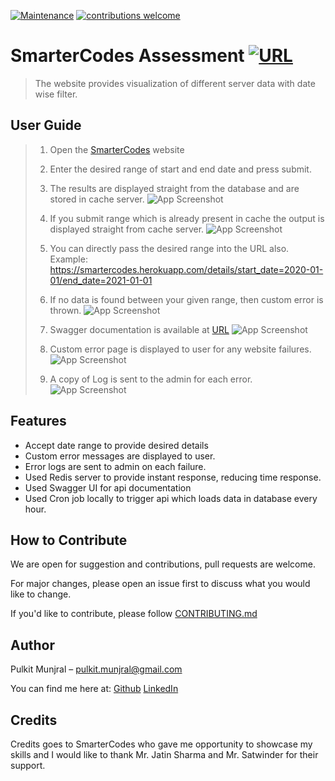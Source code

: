 [![Maintenance](https://img.shields.io/badge/Maintained%3F-yes-green.svg)](https://GitHub.com/Naereen/StrapDown.js/graphs/commit-activity) [![contributions welcome](https://img.shields.io/badge/contributions-welcome-brightgreen.svg?style=flat)](https://github.com/dwyl/esta/issues)

# SmarterCodes Assessment [![URL](https://github.com/pulkitmunjral/SmarterCodes/blob/with_swagger/screen_shots/7.PNG)](https://smartercodes.herokuapp.com) 
> The website provides visualization of different server data with date wise filter.


## User Guide
> 1. Open the [SmarterCodes](https://smartercodes.herokuapp.com) website
> 2. Enter the desired range of start and end date and press submit.
> 3. The results are displayed straight from the database and are stored in cache server.
>![App Screenshot](https://github.com/pulkitmunjral/SmarterCodes/blob/with_swagger/screen_shots/1.PNG)
>
>
> 4. If you submit range which is already present in cache the output is displayed straight from cache server.
>![App Screenshot](https://github.com/pulkitmunjral/SmarterCodes/blob/with_swagger/screen_shots/2.PNG)
>
>
> 5. You can directly pass the desired range into the URL also.
> Example: https://smartercodes.herokuapp.com/details/start_date=2020-01-01/end_date=2021-01-01
>
>
> 6. If no data is found between your given range, then custom error is thrown.
>![App Screenshot](https://github.com/pulkitmunjral/SmarterCodes/blob/with_swagger/screen_shots/3.PNG)
>
>
> 7. Swagger documentation is available at [URL](https://smartercodes.herokuapp.com/swagger)
>![App Screenshot](https://github.com/pulkitmunjral/SmarterCodes/blob/with_swagger/screen_shots/5.PNG)
>
>
> 8. Custom error page is displayed to user for any website failures.
>![App Screenshot](https://github.com/pulkitmunjral/SmarterCodes/blob/with_swagger/screen_shots/4.PNG)
>
>
> 9. A copy of Log is sent to the admin for each error.
>![App Screenshot](https://github.com/pulkitmunjral/SmarterCodes/blob/with_swagger/screen_shots/6.PNG)


## Features
* Accept date range to provide desired details
* Custom error messages are displayed to user.
* Error logs are sent to admin on each failure.
* Used Redis server to provide instant response, reducing time response.
* Used Swagger UI for api documentation
* Used Cron job locally to trigger api which loads data in database every hour.

## How to Contribute
We are open for suggestion and contributions, pull requests are welcome.

For major changes, please open an issue first to discuss what you would like to change.

If you'd like to contribute, please follow [CONTRIBUTING.md](https://github.com/pulkitmunjral/SmarterCodes/blob/with_swagger/CONTRIBUTING.md)


## Author 
Pulkit Munjral  – pulkit.munjral@gmail.com
 
 You can find me here at:
[Github](https://github.com/pulkitmunjral/)
[LinkedIn](https://www.linkedin.com/in/pulkitmunjral/)

## Credits
Credits goes to SmarterCodes who gave me opportunity to showcase my skills and I would like to thank Mr. Jatin Sharma and Mr. Satwinder for their support.
